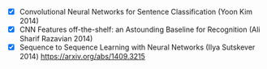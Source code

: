 - [x] Convolutional Neural Networks for Sentence Classification            (Yoon Kim 2014)
- [x] CNN Features off-the-shelf: an Astounding Baseline for Recognition   (Ali Sharif Razavian 2014)
- [x] Sequence to Sequence Learning with Neural Networks                   (Ilya Sutskever 2014)  <https://arxiv.org/abs/1409.3215>
